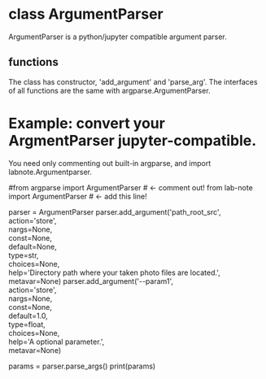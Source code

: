 # class ArgumentParser

ArgumentParser is a python/jupyter compatible argument parser.

## functions
The class has constructor, 'add_argument' and 'parse_arg'.
The interfaces of all functions are the same with argparse.ArgumentParser.

# Example: convert your ArgmentParser jupyter-compatible.

You need only commenting out built-in argparse, and import labnote.Argumentparser.

  #from argparse import ArgumentParser # <- comment out!
  from lab-note import ArgumentParser # <- add this line!

  parser = ArgumentParser
  parser.add_argument('path_root_src', \
      action='store', \
      nargs=None, \
      const=None, \
      default=None, \
      type=str, \
      choices=None, \
      help='Directory path where your taken photo files are located.', \
      metavar=None)
  parser.add_argument('--param1', \
      action='store', \
      nargs=None, \
      const=None, \
      default=1.0, \
      type=float, \
      choices=None, \
      help='A optional parameter.', \
      metavar=None)

  params = parser.parse_args()
  print(params)
